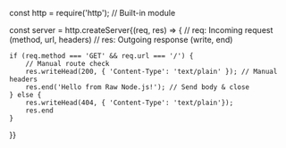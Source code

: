 const http = require('http'); // Built-in module

const server = http.createServer{(req, res) => {
    // req: Incoming request (method, url, headers)
    // res: Outgoing response (write, end)

    if (req.method === 'GET' && req.url === '/') {
        // Manual route check
        res.writeHead(200, { 'Content-Type': 'text/plain' }); // Manual headers
        res.end('Hello from Raw Node.js!'); // Send body & close
    } else {
        res.writeHead(404, { 'Content-Type': 'text/plain'});
        res.end
    }
}}
